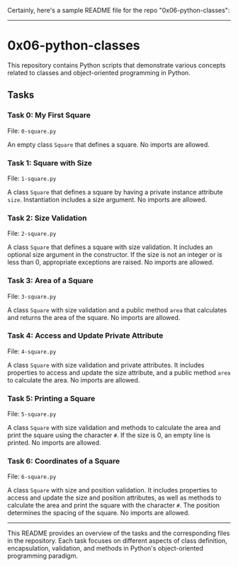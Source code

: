 Certainly, here's a sample README file for the repo "0x06-python-classes":

---

# 0x06-python-classes

This repository contains Python scripts that demonstrate various concepts related to classes and object-oriented programming in Python.

## Tasks

### Task 0: My First Square

File: `0-square.py`

An empty class `Square` that defines a square. No imports are allowed.

### Task 1: Square with Size

File: `1-square.py`

A class `Square` that defines a square by having a private instance attribute `size`. Instantiation includes a size argument. No imports are allowed.

### Task 2: Size Validation

File: `2-square.py`

A class `Square` that defines a square with size validation. It includes an optional size argument in the constructor. If the size is not an integer or is less than 0, appropriate exceptions are raised. No imports are allowed.

### Task 3: Area of a Square

File: `3-square.py`

A class `Square` with size validation and a public method `area` that calculates and returns the area of the square. No imports are allowed.

### Task 4: Access and Update Private Attribute

File: `4-square.py`

A class `Square` with size validation and private attributes. It includes properties to access and update the size attribute, and a public method `area` to calculate the area. No imports are allowed.

### Task 5: Printing a Square

File: `5-square.py`

A class `Square` with size validation and methods to calculate the area and print the square using the character `#`. If the size is 0, an empty line is printed. No imports are allowed.

### Task 6: Coordinates of a Square

File: `6-square.py`

A class `Square` with size and position validation. It includes properties to access and update the size and position attributes, as well as methods to calculate the area and print the square with the character `#`. The position determines the spacing of the square. No imports are allowed.

---

This README provides an overview of the tasks and the corresponding files in the repository. Each task focuses on different aspects of class definition, encapsulation, validation, and methods in Python's object-oriented programming paradigm.
